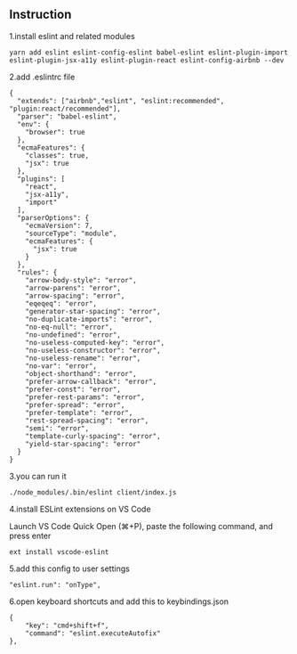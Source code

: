 ## Instruction

1.install eslint and related modules

```
yarn add eslint eslint-config-eslint babel-eslint eslint-plugin-import eslint-plugin-jsx-a11y eslint-plugin-react eslint-config-airbnb --dev
```

2.add .eslintrc file

```
{
  "extends": ["airbnb","eslint", "eslint:recommended", "plugin:react/recommended"],
  "parser": "babel-eslint",
  "env": {
    "browser": true
  },
  "ecmaFeatures": {
    "classes": true,
    "jsx": true
  },
  "plugins": [
    "react",
    "jsx-a11y",
    "import"
  ],
  "parserOptions": {
    "ecmaVersion": 7,
    "sourceType": "module",
    "ecmaFeatures": {
      "jsx": true
    }
  },
  "rules": {
    "arrow-body-style": "error",
    "arrow-parens": "error",
    "arrow-spacing": "error",
    "eqeqeq": "error",
    "generator-star-spacing": "error",
    "no-duplicate-imports": "error",
    "no-eq-null": "error",
    "no-undefined": "error",
    "no-useless-computed-key": "error",
    "no-useless-constructor": "error",
    "no-useless-rename": "error",
    "no-var": "error",
    "object-shorthand": "error",
    "prefer-arrow-callback": "error",
    "prefer-const": "error",
    "prefer-rest-params": "error",
    "prefer-spread": "error",
    "prefer-template": "error",
    "rest-spread-spacing": "error",
    "semi": "error",
    "template-curly-spacing": "error",
    "yield-star-spacing": "error"
  }
}
```

3.you can run it

```
./node_modules/.bin/eslint client/index.js
```

4.install ESLint extensions on VS Code

Launch VS Code Quick Open (⌘+P), paste the following command, and press enter

```
ext install vscode-eslint
```

5.add this config to user settings

```
"eslint.run": "onType",
```

6.open keyboard shortcuts and add this to keybindings.json

```
{
    "key": "cmd+shift+f",
    "command": "eslint.executeAutofix"
},
```
